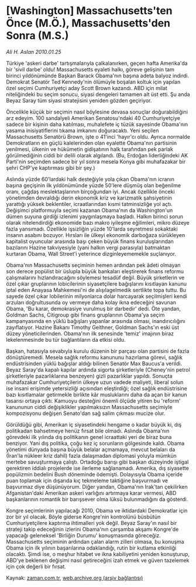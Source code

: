 # [Washington] Massachusetts'ten Önce (M.Ö.), Massachusetts'den Sonra (M.S.)

*Ali H. Aslan 2010.01.25*

<tr><td class="metin" colspan="2" style="padding-top: 20px; padding-left: 5px; ">Türkiye 'askeri darbe' tartışmalarıyla çalkalanırken, geçen hafta Amerika'da bir 'sivil darbe' oldu! Massachusetts eyaleti halkı, göreve gelişinin tam birinci yıldönümünde Başkan Barack Obama'nın başına adeta balyoz indirdi. Demokrat Senatör Ted Kennedy'nin ölümüyle boşalan koltuk için yapılan özel seçimi Cumhuriyetçi aday Scott Brown kazandı. ABD için milat niteliğindeki bu seçim sonucu, siyasi dengeleri tamamen alt üst etti. Şu anda Beyaz Saray tüm siyasi stratejisini yeniden gözden geçiriyor.</td></tr><tr><td class="metin" colspan="2" style="padding-top: 20px; padding-left: 5px; "><p> Öncelikle küçük bir seçimin nasıl böylesine devasa sonuçlar doğurabildiğini arz edeyim. 100 sandalyeli Amerikan Senatosu'ndaki 40 Cumhuriyetçiye sadece bir kişinin daha katılması, muhalefete iç tüzük sayesinde Obama'nın yasama inisiyatiflerini tıkama imkanını doğuracaktı. Yeni seçilen Massachusetts Senatörü Brown, işte o 41'inci 'hayır'cı oldu. Ayrıca normalde Demokratların en güçlü kalelerinden olan eyalette Obama'nın partisinin yenilmesi, ülkenin ve hükümetin gidişatının halk tarafından pek parlak görülmediğinin ciddi bir delili olarak algılandı. (Bu, Erdoğan liderliğindeki AK Parti'nin seçimden sadece bir yıl sonra mesela Konya gibi muhafazakar bir şehri CHP'ye kaptırması gibi bir şey.)
<p> Aslında yüzde 60'lardaki halk desteğiyle yola çıkan Obama'nın icranın başına geçişinin ilk yıldönümünde yüzde 50'lere düşmüş olan beğenilme oranı, çağdaş meslektaşlarının birçoğundan iyi. Ancak özellikle önceki yönetimden devraldığı derin ekonomik kriz ve karizmatik şahsiyetinin yarattığı yüksek beklentiler, icraatlarından kısmi tatminsizliğe yol açtı. Değişimci platformuyla seçimi kazanan Obama'nın da Washington'un dümen suyuna girdiği izlenimi yaygınlaşmaya başladı. Halkın birinci sorun olarak nitelendirdiği ekonomide bazı makro iyileşme eğilimleri, mikro düzeye fazla yansımadı. Özellikle işsizliğin yüzde 10'larda seyretmesi sokaktaki insanın asabını bozuyor. Hırsları ile ülkeyi ekonomik darboğaza sürükleyen kapitalist oyuncular arasında başı çeken büyük finans kuruluşlarından bazılarını Hazine takviyesiyle (yani halkın vergi parasıyla) batmaktan kurtaran Obama, Wall Street'i yeterince dizginleyememekle suçlanıyor.
<p> Obama'nın Massachusetts seçiminin hemen ardından pek âdeti olmayan son derece popülist bir üslupla büyük bankaları eleştirerek finans reformu çalışmalarını hızlandıracağını söylemesi tesadüf değil. Büyük şirketlerin ve özel çıkar gruplarının lobicilerinin siyasetçilere bağışlarını kısıtlayan kanunu iptal eden Anayasa Mahkemesi'ni de alışılagelmedik sertlikte topa tuttu. Bu sayede özel çıkar lobilerinin milyonlarca dolar harcayarak seçilmişleri kendi arzuları doğrultusunda oy vermeye daha kolay ikna edeceğini savunan Obama, 'Bu karar, demokrasiye vurulmuş bir darbedir' dedi. Öte yandan, Goldman Sachs, Citigroup gibi finans gruplarının Obama'ya seçim kampanyasında en yüklü bağışları yapanlar arasında olması, inandırıcılığını zayıflatıyor. Hazine Bakanı Timothy Geithner, Goldman Sachs'ın eski üst düzey yöneticilerinden. Obama'nın ilk senesinde 'temiz' imajının biraz lekelenmesinde bu tür bağlantıların da etkisi oldu.
<p> Başkan, hatasıyla sevabıyla kurulu düzenin bir parçası olan partisini de fazla dönüştüremedi. Mesela sağlık reformu kanununu hazırlama görevi, sağlık endüstrisinden yüklü bağışlar aldığı bilinen Senatör Max Baucus'a verildi. Beyaz Saray'da kapalı kapılar ardında sigorta şirketleriyle (Cheney'nin petrol şirketleriyle pazarlıklarına benzeyen) gizli pazarlıklar yapıldı. Sonuçta muhafazakar Cumhuriyetçilerin ülkeye uzun vadede maliyeti, liberal solun ise insani erişimde yetersizliği açısından eleştirdiği; özel sağlık endüstrisine bazı kısıtlamalar getirmekle birlikte kâr musluklarını daha da açan bir kanun tasarısı ortaya çıktı. Kamuoyu desteğini önemli ölçüde yitiren bu 'reform' kanununun ciddi değişiklikler yapılmaksızın Massachusetts seçimiyle kompozisyonu değişen Senato'dan sağ salim çıkması mucize olur.
<p> Görüldüğü gibi, Amerikan iç siyasetindeki hengame o kadar büyük ki, dış politikadan bahsetmeye henüz fırsat bile olmadı. Aslında Obama'nın görevdeki ilk yılında dış politikanın genel icraattaki yeri de biraz buna benziyor. Yani dış politika, çoğu kez iç sorunların gölgesinde kaldı. Obama yönetimi dünyada başına büyük belalar açmamaya, mevcut belaları da (İran'la nükleer kriz dahil) fazla dalaşmadan diplomasi yoluyla mümkün mertebe savuşturmaya çalıştı. Ortadoğu barışı gibi başkan düzeyinde iştigal gerektiren iddialı projelerde ise ilerleme sağlanamadı. Amerika, dış siyasette popülizmin bedelini Bush döneminde ödemişti. Dolayısıyla Obama içeride puan toplamak için dışarıda kıç tekmeleme taktiğine başvurmadı ve başvurmaz diye düşünüyorum. Diğer yandan, Obama'nın Irak'tan çekilirken Afganistan'daki Amerikan askeri varlığını artırmaya karar vermesi, ABD başkanlarının romantik bir barışsever olma lüksü bulunmadığını da gösterdi.
<p> Kongre seçimlerinin yapılacağı 2010, Obama ve iktidardaki Demokratlar için zor bir yıl olacak. Böyle giderse Kongre'nin kontrolünü büsbütün Cumhuriyetçilere kaptırma ihtimalleri yok değil. Beyaz Saray'ın nasıl bir strateji takip edeceğinin izlerini Obama'nın çarşamba akşamı Kongre'de yapacağı geleneksel 'Birliğin Durumu' konuşmasında göreceğiz. Massachusetts seçiminin ardından çalan alarm zilleri olmasa, bu konuşma Obama için ilk yılının başarılarına odaklandığı, rutin bir kutlama etkinliği olacaktı. Şimdi ise, o meşhur hitabet ve ikna kabiliyetini yeniden konuşturup, ABD'ye beklenen değişimi nasıl getireceğini izah etmek ve güven tazelemek için çok değerli bir fırsat. <br/></p></p></p></p></p></p></td></tr>

Kaynak: [zaman.com.tr](http://zaman.com.tr/yazar.do?yazino=944220), [web.archive.org (arşiv bağlantısı)](http://web.archive.org/web/20100409024333/http://zaman.com.tr:80/yazar.do?yazino=944220)
